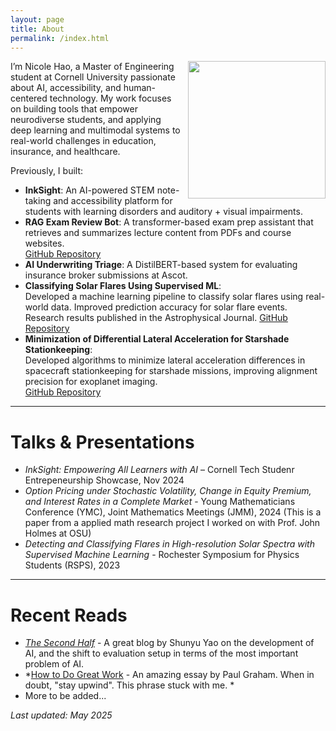 ```yaml
---
layout: page
title: About
permalink: /index.html
---
```


<img style="float:right; padding-left:10px" src="https://avatars.githubusercontent.com/nicolehao34" width="220" height="220">

I’m Nicole Hao, a Master of Engineering student at Cornell University passionate about AI, accessibility, and human-centered technology. My work focuses on building tools that empower neurodiverse students, and applying deep learning and multimodal systems to real-world challenges in education, insurance, and healthcare.

Previously, I built:
-  **InkSight**: An AI-powered STEM note-taking and accessibility platform for students with learning disorders and auditory + visual impairments.
- **RAG Exam Review Bot**: A transformer-based exam prep assistant that retrieves and summarizes lecture content from PDFs and course websites.  
  [GitHub Repository](https://github.com/nicolehao34/ai-pdf-chatbot)
-  **AI Underwriting Triage**: A DistilBERT-based system for evaluating insurance broker submissions at Ascot.
- **Classifying Solar Flares Using Supervised ML**:  
  Developed a machine learning pipeline to classify solar flares using real-world data. Improved prediction accuracy for solar flare events. Research results published in the Astrophysical Journal.
  [GitHub Repository](https://github.com/nicolehao34/solar_flares_classification)
- **Minimization of Differential Lateral Acceleration for Starshade Stationkeeping**:  
  Developed algorithms to minimize lateral acceleration differences in spacecraft stationkeeping for starshade missions, improving alignment precision for exoplanet imaging.  
  [GitHub Repository](https://github.com/nicolehao34/starshade_stationkeeping)

---

# Talks & Presentations

- *InkSight: Empowering All Learners with AI* – Cornell Tech Studenr Entrepeneurship Showcase, Nov 2024  
- *Option Pricing under Stochastic Volatility, Change in Equity Premium, and Interest Rates in a Complete Market* - Young Mathematicians Conference (YMC), Joint Mathematics Meetings (JMM), 2024 (This is a paper from a applied math research project I worked on with Prof. John Holmes at OSU)
- *Detecting and Classifying Flares in High-resolution Solar Spectra with Supervised Machine Learning* - Rochester Symposium for Physics Students (RSPS), 2023
---

# Recent Reads

- *[The Second Half](https://shunyuyao.com/the-second-half)* - A great blog by Shunyu Yao on the development of AI, and the shift to evaluation setup in terms of the most important problem of AI.
- *[How to Do Great Work](https://www.paulgraham.com/greatwork.html) - An amazing essay by Paul Graham. When in doubt, "stay upwind". This phrase stuck with me. *
- More to be added...

_Last updated: May 2025_
